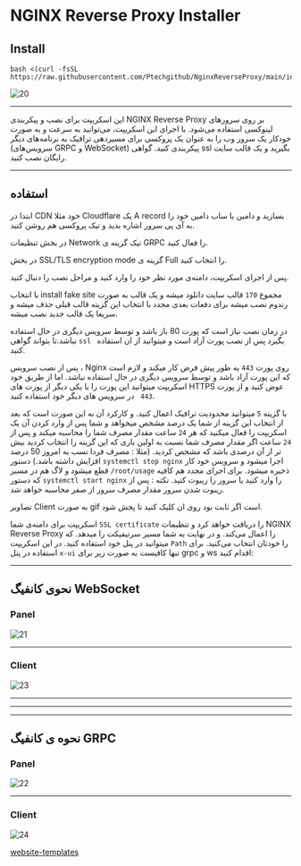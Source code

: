 # NGINX Reverse Proxy Installer

## Install
```
bash <(curl -fsSL https://raw.githubusercontent.com/Ptechgithub/NginxReverseProxy/main/install.sh)
```
![20](https://github.com/Ptechgithub/configs/blob/main/media/20.jpg)

---

این اسکریپت برای نصب و پیکربندی NGINX Reverse Proxy بر روی سرورهای لینوکسی استفاده می‌شود. با اجرای این اسکریپت، می‌توانید به سرعت و به صورت خودکار یک سرور وب را به عنوان یک پروکسی برای مسیردهی ترافیک به برنامه‌های دیگر (سرویس‌های GRPC و WebSocket) پیکربندی کنید.
گواهی  ssl بگیرید و یک قالب سایت  رایگان نصب کنید.

---
## استفاده
ابتدا در CDN خود مثلا Cloudflare یک A record بسازید و دامین یا ساب دامین خود را به آی پی سرور اشاره بدید و تیک پروکسی هم روشن کنید.

در بخش تنظیمات Network تیک گزینه ی GRPC را فعال کنید. 

در بخش SSL/TLS encryption mode گزینه ی Full را انتخاب کنید.

پس از اجرای اسکریپت، دامنه‌ی مورد نظر خود را وارد کنید و مراحل نصب را دنبال کنید.

با انتخاب install fake site مجموع `170` قالب سایت دانلود میشه و یک قالب به صورت رندوم نصب میشه برای دفعات بعدی مجدد  با انتخاب این گزینه قالب قبلی  حذف میشه و سریعا یک قالب جدید نصب میشه.

در زمان نصب نیاز است که پورت 80 باز باشد و توسط سرویس دیگری در حال استفاده نباشد.تا بتواند گواهی `ssl ` بگیرد پس از نصب پورت آزاد است و میتوانید از ان استفاده کنید.

پس از نصب سرویس ، Nginx روی پورت `443` به طور پیش فرض کار میکند و لازم است که این پورت آزاد باشد و توسط سرویس دیگری در حال استفاده نباشد. اما از طریق خود اسکریپت میتوانید این پورت را با یکی دیگر از پورت های HTTPS  عوض کنید و از پورت `443 ` در سرویس های دیگر خود استفاده کنید.

با گزینه `5` میتوانید محدودیت ترافیک اعمال کنید. و کارکرد آن به این صورت است که بعد از انتخاب این گزینه از شما یک درصد مشخص میخواهد و شما پس از وارد کردن آن یک اسکریپت را فعال میکنید که هر `24` ساعت مقدار مصرف شما را محاسبه میکند و پس از `24` ساعت اگر مقدار مصرف شما نسبت به اولین باری که این گزینه را انتخاب کردید بیش تر از آن درصدی باشد که مشخص کردید. (مثلا : مصرف فردا نسب به امروز 50 درصد افزایش داشته باشد.) دستور `systemctl stop nginx` اجرا میشود و سرویس خود کار قطع میشود و لاگ هم در مسیر `/root/usage` ذخیره میشود. برای اجرای مجدد هم کافیه که دستور `systemctl start nginx` را وارد کنید یا سرور را ریبوت کنید.  نکته : پس از ریبوت شدن سرور مقدار مصرف سرور از صفر محاسبه خواهد شد.

تصاویر Client به صورت gif است اگر ثابت بود روی ان کلیک کنید تا پخش شود.

اسکریپت برای دامنه‌ی شما `SSL certificate` را  دریافت خواهد کرد و تنظیمات NGINX Reverse Proxy را اعمال می‌کند.
و در نهایت به شما مسیر سرتیفیکت را میدهد. که میتوانید در پنل خود استفاده کنید.
در این اسکریپت `Path` را خودتان انتخاب می‌کنید.
برای استفاده در پنل `x-ui` تنها کافیست به صورت زیر برای grpc و ws اقدام کنید:


---

## نحوی کانفیگ WebSocket

### Panel

![21](https://raw.githubusercontent.com/Ptechgithub/configs/main/media/21.jpg)

---

### Client

![23](https://raw.githubusercontent.com/Ptechgithub/configs/main/media/23.gif)

---
---
---

## نحوه ی کانفیگ GRPC

### Panel

![22](https://raw.githubusercontent.com/Ptechgithub/configs/main/media/22.jpg)

---

### Client

![24](https://raw.githubusercontent.com/Ptechgithub/configs/main/media/24.gif)



[website-templates](https://github.com/learning-zone)
